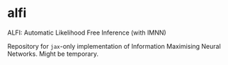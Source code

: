 # alfi
ALFI: Automatic Likelihood Free Inference (with IMNN)

Repository for `jax`-only implementation of Information Maximising Neural Networks. Might be temporary.
